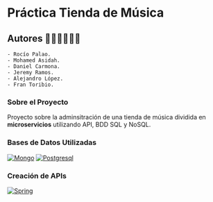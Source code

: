 # Práctica Tienda de Música


## Autores 🙋🏻‍♀️🙋🏻‍♂️
    - Rocío Palao.
    - Mohamed Asidah.
    - Daniel Carmona.
    - Jeremy Ramos.
    - Alejandro López.
    - Fran Toribio.


### Sobre el Proyecto
Proyecto sobre la adminsitración de una tienda de música dividida en **microservicios** utilizando API, BDD SQL y NoSQL.


### Bases de Datos Utilizadas
[![Mongo][Mongo]][Mongo-url]
[![Postgresql][Postgresql]][Postgresql-url]


### Creación de APIs
[![Spring][Spring]][Spring-url]





<!-- MARKDOWN LINKS & IMAGES -->
<!-- https://www.markdownguide.org/basic-syntax/#reference-style-links -->
[Spring]: https://img.shields.io/badge/spring-lightgreen?style=for-the-badge&logo=spring&logoColor=white
[Spring-url]: https://spring.io/
[Postgresql]: https://img.shields.io/badge/postgresql-blue?style=for-the-badge&logo=postgresql&logoColor=white
[Postgresql-url]: https://www.postgresql.org/
[Mongo]: https://img.shields.io/badge/mongodb-green?style=for-the-badge&logo=mongodb&logoColor=white
[Mongo-url]: https://www.mongodb.com/